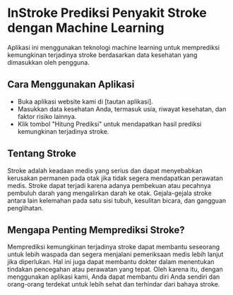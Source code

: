 # InStroke Prediksi Penyakit Stroke dengan Machine Learning
Aplikasi ini menggunakan teknologi machine learning untuk memprediksi kemungkinan terjadinya stroke berdasarkan data kesehatan yang dimasukkan oleh pengguna.

## Cara Menggunakan Aplikasi
- Buka aplikasi website kami di [tautan aplikasi].
- Masukkan data kesehatan Anda, termasuk usia, riwayat kesehatan, dan faktor risiko lainnya.
- Klik tombol "Hitung Prediksi" untuk mendapatkan hasil prediksi kemungkinan terjadinya stroke.
## Tentang Stroke
Stroke adalah keadaan medis yang serius dan dapat menyebabkan kerusakan permanen pada otak jika tidak segera mendapatkan perawatan medis. Stroke dapat terjadi karena adanya pembekuan atau pecahnya pembuluh darah yang mengalirkan darah ke otak. Gejala-gejala stroke antara lain kelemahan pada satu sisi tubuh, kesulitan bicara, dan gangguan penglihatan.

## Mengapa Penting Memprediksi Stroke?
Memprediksi kemungkinan terjadinya stroke dapat membantu seseorang untuk lebih waspada dan segera menjalani pemeriksaan medis lebih lanjut jika diperlukan. Hal ini juga dapat membantu dokter dalam menentukan tindakan pencegahan atau perawatan yang tepat. Oleh karena itu, dengan menggunakan aplikasi kami, Anda dapat membantu diri Anda sendiri dan orang-orang terdekat untuk lebih sehat dan terhindar dari bahaya stroke.
